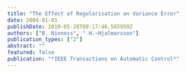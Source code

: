 ```yaml
---
title: "The Effect of Regularisation on Variance Error"
date: 2004-01-01
publishDate: 2019-05-28T09:17:46.565959Z
authors: ["B. Ninness", " H.~Hjalmarsson"]
publication_types: ["2"]
abstract: ""
featured: false
publication: "*IEEE Transactions on Automatic Control*"
---
```


